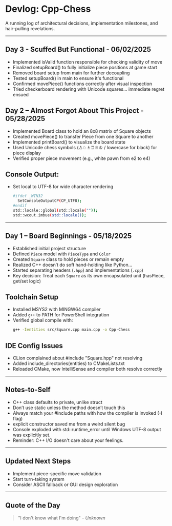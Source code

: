 # Devlog: Cpp-Chess

A running log of architectural decisions, implementation milestones, and hair-pulling revelations.

---

## Day 3 - Scuffed But Functional - 06/02/2025
- Implemented isValid function responsible for checking validity of move
- Finalized setupBoard() to fully initialize piece positions at game start
- Removed board setup from main for further decoupling
- Tested setupBoard() in main to ensure it's functional
- Confirmed movePiece() functions correctly after visual inspection
- Tried checkerboard rendering with Unicode squares… immediate regret ensued

## Day 2 – Almost Forgot About This Project - 05/28/2025
- Implemented Board class to hold an 8x8 matrix of Square objects
- Created movePiece() to transfer Piece from one Square to another
- Implemented printBoard() to visualize the board state
- Used Unicode chess symbols (♙♘♗♖♕♔ / lowercase for black) for piece display
- Verified proper piece movement (e.g., white pawn from e2 to e4)

## Console Output:
- Set local to UTF-8 for wide character rendering
  ```bash
  #ifdef _WIN32
    SetConsoleOutputCP(CP_UTF8);
  #endif
  std::locale::global(std::locale(""));
  std::wcout.imbue(std::locale());
  ```

---

## Day 1 – Board Beginnings - 05/18/2025

- Established initial project structure
- Defined `Piece` model with `PieceType` and `Color`
- Created `Square` class to hold pieces or remain empty
- Realized C++ doesn’t do soft hand-holding like Python...
- Started separating headers (`.hpp`) and implementations (`.cpp`)
- Key decision: Treat each `Square` as its own encapsulated unit (hasPiece, get/set logic)

## Toolchain Setup

- Installed MSYS2 with MINGW64 compiler
- Added `g++` to PATH for PowerShell integration
- Verified global compile with:
  ```bash
  g++ -Ientities src/Square.cpp main.cpp -o Cpp-Chess
  ```

## IDE Config Issues

- CLion complained about #include "Square.hpp" not resolving
- Added include_directories(entities) to CMakeLists.txt
- Reloaded CMake, now IntelliSense and compiler both resolve correctly

---

## Notes-to-Self

- C++ class defaults to private, unlike struct
- Don’t use static unless the method doesn’t touch this
- Always match your #include paths with how the compiler is invoked (-I flag)
- explicit constructor saved me from a weird silent bug
- Console exploded with std::runtime_error until Windows UTF-8 output was explicitly set. 
- Reminder: C++ I/O doesn't care about your feelings.

---

## Updated Next Steps
- Implement piece-specific move validation
- Start turn-taking system
- Consider ASCII fallback or GUI design exploration

---

## Quote of the Day
> "I don't know what I'm doing" - *Unknown*
